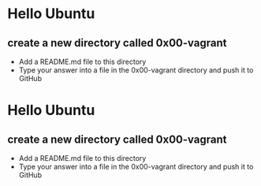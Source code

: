 # Hello Ubuntu
## create a new directory called 0x00-vagrant
* Add a README.md file to this directory
* Type your answer into a file in the 0x00-vagrant directory and push it to GitHub
# Hello Ubuntu
## create a new directory called 0x00-vagrant
* Add a README.md file to this directory
* Type your answer into a file in the 0x00-vagrant directory and push it to GitHub

